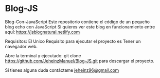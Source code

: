 # Blog-JS
Blog-Con-JavaScript
Este repositorio contiene el código de un pequeño blog echo con JavaScript
Si quieres ver este blog en funcionamiento entre aquí: https://jsblognatural.netlify.com

Requisitos: El Unico Requisito para ejecutar el proyecto es Tener un navegador web.

Abre la terminal y ejecutado: git clone https://github.com/JeheinzManuel/Blog-JS.git para descargar el proyecto.

Si tienes alguna duda contáctame jeheinz96@gmail.com
